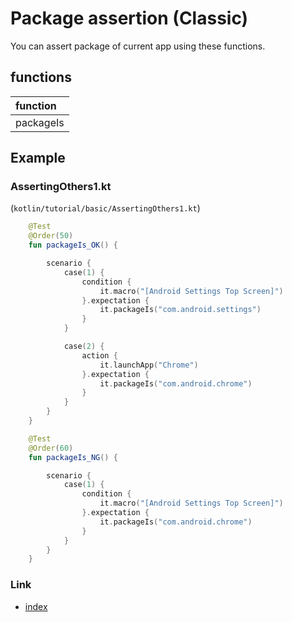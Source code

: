 # Package assertion (Classic)

You can assert package of current app using these functions.

## functions

| function  |
|:----------|
| packageIs |

## Example

### AssertingOthers1.kt

(`kotlin/tutorial/basic/AssertingOthers1.kt`)

```kotlin
    @Test
    @Order(50)
    fun packageIs_OK() {

        scenario {
            case(1) {
                condition {
                    it.macro("[Android Settings Top Screen]")
                }.expectation {
                    it.packageIs("com.android.settings")
                }
            }

            case(2) {
                action {
                    it.launchApp("Chrome")
                }.expectation {
                    it.packageIs("com.android.chrome")
                }
            }
        }
    }

    @Test
    @Order(60)
    fun packageIs_NG() {

        scenario {
            case(1) {
                condition {
                    it.macro("[Android Settings Top Screen]")
                }.expectation {
                    it.packageIs("com.android.chrome")
                }
            }
        }
    }
```

### Link

- [index](../../../index.md)
